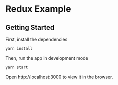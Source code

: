 # Redux Example

## Getting Started

First, install the dependencies

```bash
yarn install
```

Then, run the app in development mode

```bash
yarn start
```

Open http://localhost:3000 to view it in the browser.
